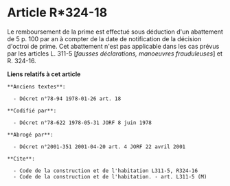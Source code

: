 # Article R*324-18

Le remboursement de la prime est effectué sous déduction d'un abattement de 5 p. 100 par an à compter de la date de
notification de la décision d'octroi de prime. Cet abattement n'est pas applicable dans les cas prévus par les articles L.
311-5 [*fausses déclarations, manoeuvres frauduleuses*] et R. 324-16.

**Liens relatifs à cet article**

	**Anciens textes**:

	  - Décret n°78-94 1978-01-26 art. 18

	**Codifié par**:

	  - Décret n°78-622 1978-05-31 JORF 8 juin 1978

	**Abrogé par**:

	  - Décret n°2001-351 2001-04-20 art. 4 JORF 22 avril 2001

	**Cite**:

	  - Code de la construction et de l'habitation L311-5, R324-16
	  - Code de la construction et de l'habitation. - art. L311-5 (M)
